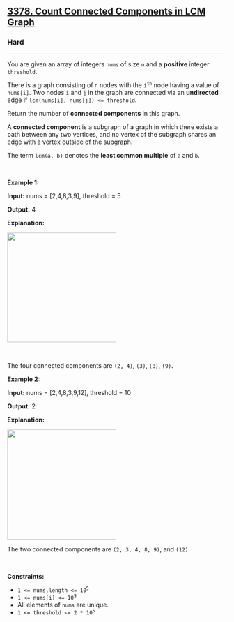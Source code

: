 <h2><a href="https://leetcode.com/problems/count-connected-components-in-lcm-graph">3378. Count Connected Components in LCM Graph</a></h2><h3>Hard</h3><hr><p>You are given an array of integers <code>nums</code> of size <code>n</code> and a <strong>positive</strong> integer <code>threshold</code>.</p>

<p>There is a graph consisting of <code>n</code> nodes with the&nbsp;<code>i<sup>th</sup></code>&nbsp;node having a value of <code>nums[i]</code>. Two nodes <code>i</code> and <code>j</code> in the graph are connected via an <strong>undirected</strong> edge if <code>lcm(nums[i], nums[j]) &lt;= threshold</code>.</p>

<p>Return the number of <strong>connected components</strong> in this graph.</p>

<p>A <strong>connected component</strong> is a subgraph of a graph in which there exists a path between any two vertices, and no vertex of the subgraph shares an edge with a vertex outside of the subgraph.</p>

<p>The term <code>lcm(a, b)</code> denotes the <strong>least common multiple</strong> of <code>a</code> and <code>b</code>.</p>

<p>&nbsp;</p>
<p><strong class="example">Example 1:</strong></p>

<div class="example-block">
<p><strong>Input:</strong> <span class="example-io">nums = [2,4,8,3,9], threshold = 5</span></p>

<p><strong>Output:</strong> <span class="example-io">4</span></p>

<p><strong>Explanation:</strong>&nbsp;</p>

<p><img alt="" src="https://assets.leetcode.com/uploads/2024/10/31/example0.png" style="width: 250px; height: 251px;" /></p>

<p>&nbsp;</p>

<p>The four connected components are <code>(2, 4)</code>, <code>(3)</code>, <code>(8)</code>, <code>(9)</code>.</p>
</div>

<p><strong class="example">Example 2:</strong></p>

<div class="example-block">
<p><strong>Input:</strong> <span class="example-io">nums = [2,4,8,3,9,12], threshold = 10</span></p>

<p><strong>Output:</strong> <span class="example-io">2</span></p>

<p><strong>Explanation:</strong>&nbsp;</p>

<p><img alt="" src="https://assets.leetcode.com/uploads/2024/10/31/example1.png" style="width: 250px; height: 252px;" /></p>

<p>The two connected components are <code>(2, 3, 4, 8, 9)</code>, and <code>(12)</code>.</p>
</div>

<p>&nbsp;</p>
<p><strong>Constraints:</strong></p>

<ul>
	<li><code>1 &lt;= nums.length &lt;= 10<sup>5</sup></code></li>
	<li><code>1 &lt;= nums[i] &lt;= 10<sup>9</sup></code></li>
	<li>All elements of <code>nums</code> are unique.</li>
	<li><code>1 &lt;= threshold &lt;= 2 * 10<sup>5</sup></code></li>
</ul>
